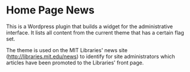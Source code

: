 # Home Page News

This is a Wordpress plugin that builds a widget for the administrative interface. It lists all content from the current theme that has a certain flag set.

The theme is used on the MIT Libraries' news site (http://libraries.mit.edu/news) to identify for site administrators which articles have been promoted to the Libraries' front page.

